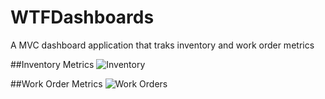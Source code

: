 # WTFDashboards
A MVC dashboard application that traks inventory and work order metrics

##Inventory Metrics
![Inventory](https://github.com/JakeLardinois/WTFDashboards/blob/blob/Images/InventoryDashboard.bmp)

##Work Order Metrics
![Work Orders](https://github.com/JakeLardinois/WTFDashboards/blob/blob/Images/WorkOrderDashboard.bmp)
